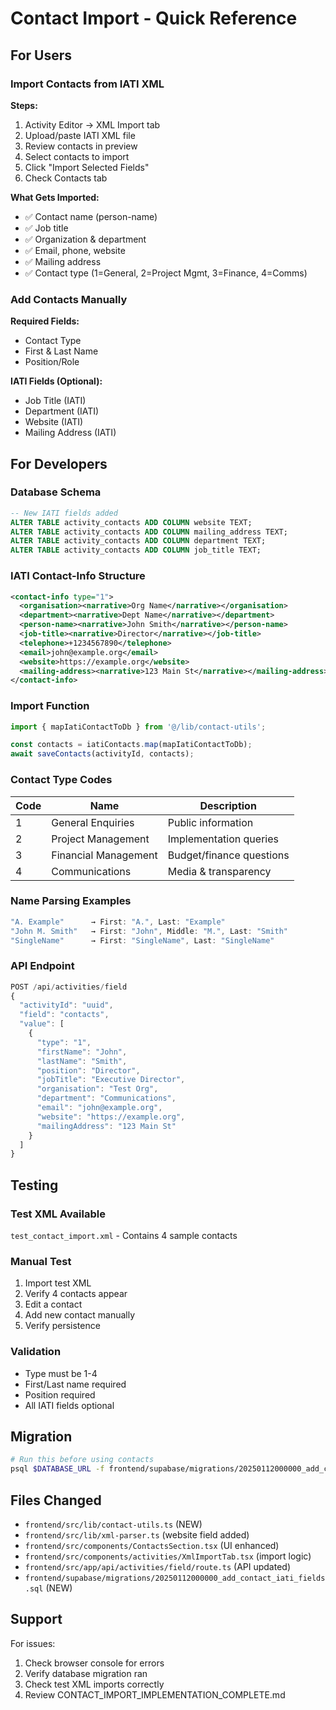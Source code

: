 # Contact Import - Quick Reference

## For Users

### Import Contacts from IATI XML

**Steps:**
1. Activity Editor → XML Import tab
2. Upload/paste IATI XML file
3. Review contacts in preview
4. Select contacts to import
5. Click "Import Selected Fields"
6. Check Contacts tab

**What Gets Imported:**
- ✅ Contact name (person-name)
- ✅ Job title
- ✅ Organization & department
- ✅ Email, phone, website
- ✅ Mailing address
- ✅ Contact type (1=General, 2=Project Mgmt, 3=Finance, 4=Comms)

### Add Contacts Manually

**Required Fields:**
- Contact Type
- First & Last Name
- Position/Role

**IATI Fields (Optional):**
- Job Title (IATI)
- Department (IATI)
- Website (IATI)
- Mailing Address (IATI)

## For Developers

### Database Schema

```sql
-- New IATI fields added
ALTER TABLE activity_contacts ADD COLUMN website TEXT;
ALTER TABLE activity_contacts ADD COLUMN mailing_address TEXT;
ALTER TABLE activity_contacts ADD COLUMN department TEXT;
ALTER TABLE activity_contacts ADD COLUMN job_title TEXT;
```

### IATI Contact-Info Structure

```xml
<contact-info type="1">
  <organisation><narrative>Org Name</narrative></organisation>
  <department><narrative>Dept Name</narrative></department>
  <person-name><narrative>John Smith</narrative></person-name>
  <job-title><narrative>Director</narrative></job-title>
  <telephone>+1234567890</telephone>
  <email>john@example.org</email>
  <website>https://example.org</website>
  <mailing-address><narrative>123 Main St</narrative></mailing-address>
</contact-info>
```

### Import Function

```typescript
import { mapIatiContactToDb } from '@/lib/contact-utils';

const contacts = iatiContacts.map(mapIatiContactToDb);
await saveContacts(activityId, contacts);
```

### Contact Type Codes

| Code | Name | Description |
|------|------|-------------|
| 1 | General Enquiries | Public information |
| 2 | Project Management | Implementation queries |
| 3 | Financial Management | Budget/finance questions |
| 4 | Communications | Media & transparency |

### Name Parsing Examples

```typescript
"A. Example"      → First: "A.", Last: "Example"
"John M. Smith"   → First: "John", Middle: "M.", Last: "Smith"
"SingleName"      → First: "SingleName", Last: "SingleName"
```

### API Endpoint

```typescript
POST /api/activities/field
{
  "activityId": "uuid",
  "field": "contacts",
  "value": [
    {
      "type": "1",
      "firstName": "John",
      "lastName": "Smith",
      "position": "Director",
      "jobTitle": "Executive Director",
      "organisation": "Test Org",
      "department": "Communications",
      "email": "john@example.org",
      "website": "https://example.org",
      "mailingAddress": "123 Main St"
    }
  ]
}
```

## Testing

### Test XML Available
`test_contact_import.xml` - Contains 4 sample contacts

### Manual Test
1. Import test XML
2. Verify 4 contacts appear
3. Edit a contact
4. Add new contact manually
5. Verify persistence

### Validation
- Type must be 1-4
- First/Last name required
- Position required
- All IATI fields optional

## Migration

```bash
# Run this before using contacts
psql $DATABASE_URL -f frontend/supabase/migrations/20250112000000_add_contact_iati_fields.sql
```

## Files Changed

- `frontend/src/lib/contact-utils.ts` (NEW)
- `frontend/src/lib/xml-parser.ts` (website field added)
- `frontend/src/components/ContactsSection.tsx` (UI enhanced)
- `frontend/src/components/activities/XmlImportTab.tsx` (import logic)
- `frontend/src/app/api/activities/field/route.ts` (API updated)
- `frontend/supabase/migrations/20250112000000_add_contact_iati_fields.sql` (NEW)

## Support

For issues:
1. Check browser console for errors
2. Verify database migration ran
3. Check test XML imports correctly
4. Review CONTACT_IMPORT_IMPLEMENTATION_COMPLETE.md

